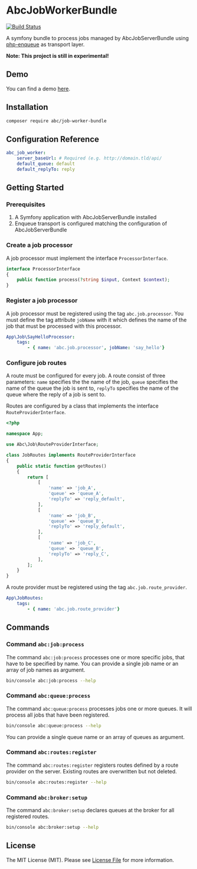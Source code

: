 # AbcJobWorkerBundle

[![Build Status](https://travis-ci.org/aboutcoders/job-worker-bundle.png?branch=master)](https://travis-ci.org/aboutcoders/job-worker-bundle)

A symfony bundle to process jobs managed by AbcJobServerBundle using [php-enqueue](https://github.com/php-enqueue/enqueue-dev) as transport layer.

**Note: This project is still in experimental!**

## Demo

You can find a demo [here](https://gitlab.com/hasc/abc-job-demo/).

## Installation

```bash
composer require abc/job-worker-bundle
```

## Configuration Reference
   
```yaml
abc_job_worker:
    server_baseUrl: # Required (e.g. http://domain.tld/api/
    default_queue: default
    default_replyTo: reply
```

## Getting Started

### Prerequisites
1. A Symfony application with AbcJobServerBundle installed
2. Enqueue transport is configured matching the configuration of AbcJobServerBundle

### Create a job processor

A job processor must implement the interface `ProcessorInterface`.

```php
interface ProcessorInterface
{
    public function process(?string $input, Context $context);
}
```

### Register a job processor

A job processor must be registered using the tag `abc.job.processor`. You must define the tag attribute `jobName` with it which defines the name of the job that must be processed with this processor.

```yaml
App\Job\SayHelloProcessor:
    tags:
        - { name: 'abc.job.processor', jobName: 'say_hello'}
```

### Configure job routes

A route must be configured for every job. A route consist of three parameters: `name` specifies the the name of the job, `queue` specifies the name of the queue the job is sent to, `replyTo` specifies the name of the queue where the reply of a job is sent to.

Routes are configured by a class that implements the interface `RouteProviderInterface`.

```php
<?php

namespace App;

use Abc\Job\RouteProviderInterface;

class JobRoutes implements RouteProviderInterface
{
    public static function getRoutes()
    {
        return [
            [
                'name' => 'job_A',
                'queue' => 'queue_A',
                'replyTo' => 'reply_default',
            ],
            [
                'name' => 'job_B',
                'queue' => 'queue_B',
                'replyTo' => 'reply_default',
            ],
            [
                'name' => 'job_C',
                'queue' => 'queue_B',
                'replyTo' => 'reply_C',
            ],
        ];
    }
}
```

A route provider must be registered using the tag `abc.job.route_provider`.

```yaml
App\JobRoutes:
    tags:
        - { name: 'abc.job.route_provider'}
```

## Commands

### Command `abc:job:process`

The command `abc:job:process` processes one or more specific jobs, that have to be specified by name. You can provide a single job name or an array of job names as argument.

```bash
bin/console abc:job:process --help
```

### Command `abc:queue:process`

The command `abc:queue:process` processes jobs one or more queues. It will process all jobs that have been registered.

```bash
bin/console abc:queue:process --help
```

You can provide a single queue name or an array of queues as argument.

### Command `abc:routes:register`

The command `abc:routes:register` registers routes defined by a route provider on the server. Existing routes are overwritten but not deleted.

```bash
bin/console abc:routes:register --help
```

### Command `abc:broker:setup`

The command `abc:broker:setup` declares queues at the broker for all registered routes.

```bash
bin/console abc:broker:setup --help
```

## License

The MIT License (MIT). Please see [License File](./LICENSE) for more information.
